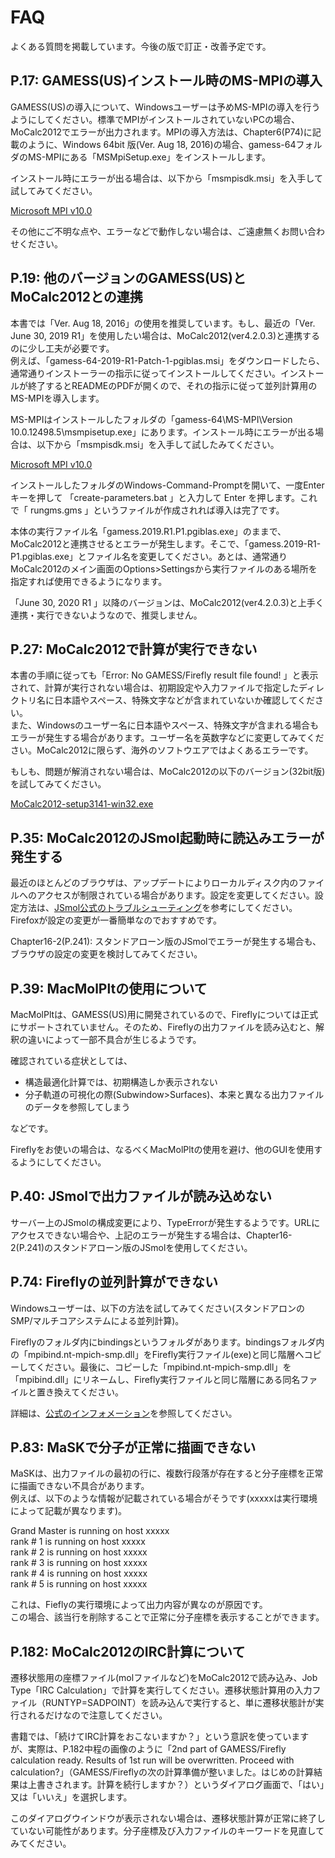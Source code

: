 # FAQ

よくある質問を掲載しています。今後の版で訂正・改善予定です。

## P.17: GAMESS(US)インストール時のMS-MPIの導入

GAMESS(US)の導入について、Windowsユーザーは予めMS-MPIの導入を行うようにしてください。標準でMPIがインストールされていないPCの場合、MoCalc2012でエラーが出力されます。MPIの導入方法は、Chapter6(P74)に記載のように、Windows 64bit 版(Ver. Aug 18, 2016)の場合、gamess-64フォルダのMS-MPIにある「MSMpiSetup.exe」をインストールします。  

インストール時にエラーが出る場合は、以下から「msmpisdk.msi」を入手して試してみてください。  

[Microsoft MPI v10.0](https://www.microsoft.com/en-us/download/details.aspx?id=57467)

その他にご不明な点や、エラーなどで動作しない場合は、ご遠慮無くお問い合わせください。  

## P.19: 他のバージョンのGAMESS(US)とMoCalc2012との連携

本書では「Ver. Aug 18, 2016」の使用を推奨しています。もし、最近の「Ver. June 30, 2019 R1」を使用したい場合は、MoCalc2012(ver4.2.0.3)と連携するのに少し工夫が必要です。  
例えば、「gamess-64-2019-R1-Patch-1-pgiblas.msi」をダウンロードしたら、通常通りインストーラーの指示に従ってインストールしてください。インストールが終了するとREADMEのPDFが開くので、それの指示に従って並列計算用のMS-MPIを導入します。  

MS-MPIはインストールしたフォルダの「gamess-64\MS-MPI\Version 10.0.12498.5\msmpisetup.exe」にあります。インストール時にエラーが出る場合は、以下から「msmpisdk.msi」を入手して試したみてください。  

[Microsoft MPI v10.0](https://www.microsoft.com/en-us/download/details.aspx?id=57467)  

インストールしたフォルダのWindows-Command-Promptを開いて、一度Enterキーを押して 「create-parameters.bat 」と入力して Enter を押します。これで「 rungms.gms 」というファイルが作成されれば導入は完了です。

本体の実行ファイル名「gamess.2019.R1.P1.pgiblas.exe」のままで、MoCalc2012と連携させるとエラーが発生します。そこで、「gamess.2019-R1-P1.pgiblas.exe」とファイル名を変更してください。あとは、通常通りMoCalc2012のメイン画面のOptions>Settingsから実行ファイルのある場所を指定すれば使用できるようになります。

「June 30, 2020 R1 」以降のバージョンは、MoCalc2012(ver4.2.0.3)と上手く連携・実行できないようなので、推奨しません。

## P.27: MoCalc2012で計算が実行できない

本書の手順に従っても「Error: No GAMESS/Firefly result file found! 」と表示されて、計算が実行されない場合は、初期設定や入力ファイルで指定したディレクトリ名に日本語やスペース、特殊文字などが含まれていないか確認してください。  
また、Windowsのユーザー名に日本語やスペース、特殊文字が含まれる場合もエラーが発生する場合があります。ユーザー名を英数字などに変更してみてください。MoCalc2012に限らず、海外のソフトウエアではよくあるエラーです。  

もしも、問題が解消されない場合は、MoCalc2012の以下のバージョン(32bit版)を試してみてください。  

[MoCalc2012-setup3141-win32.exe](https://sourceforge.net/projects/mocalc2012/files/)

## P.35: MoCalc2012のJSmol起動時に読込みエラーが発生する

最近のほとんどのブラウザは、アップデートによりローカルディスク内のファイルへのアクセスが制限されている場合があります。設定を変更してください。設定方法は、[JSmol公式のトラブルシューティング](http://wiki.jmol.org/index.php/Troubleshooting/Local_Files)を参考にしてください。Firefoxが設定の変更が一番簡単なのでおすすめです。  

Chapter16-2(P.241): スタンドアローン版のJSmolでエラーが発生する場合も、ブラウザの設定の変更を検討してみてください。

## P.39: MacMolPltの使用について
MacMolPltは、GAMESS(US)用に開発されているので、Fireflyについては正式にサポートされていません。そのため、Fireflyの出力ファイルを読み込むと、解釈の違いによって一部不具合が生じるようです。  

確認されている症状としては、  
- 構造最適化計算では、初期構造しか表示されない  
- 分子軌道の可視化の際(Subwindow>Surfaces)、本来と異なる出力ファイルのデータを参照してしまう  

などです。  

Fireflyをお使いの場合は、なるべくMacMolPltの使用を避け、他のGUIを使用するようにしてください。  

## P.40: JSmolで出力ファイルが読み込めない

サーバー上のJSmolの構成変更により、TypeErrorが発生するようです。URLにアクセスできない場合や、上記のエラーが発生する場合は、Chapter16-2(P.241)のスタンドアローン版のJSmolを使用してください。

## P.74: Fireflyの並列計算ができない

Windowsユーザーは、以下の方法を試してみてください(スタンドアロンのSMP/マルチコアシステムによる並列計算)。  

Fireflyのフォルダ内にbindingsというフォルダがあります。bindingsフォルダ内の「mpibind.nt-mpich-smp.dll」をFirefly実行ファイル(exe)と同じ階層へコピーしてください。最後に、コピーした「mpibind.nt-mpich-smp.dll」を「mpibind.dll」にリネームし、Firefly実行ファイルと同じ階層にある同名ファイルと置き換えてください。  

詳細は、[公式のインフォメーション](http://classic.chem.msu.su/gran/gamess/bindings.html)を参照してください。

## P.83: MaSKで分子が正常に描画できない

MaSKは、出力ファイルの最初の行に、複数行段落が存在すると分子座標を正常に描画できない不具合があります。  
例えば、以下のような情報が記載されている場合がそうです(xxxxxは実行環境によって記載が異なります)。  

Grand Master is running on host xxxxx  
rank #     1 is running on host xxxxx  
rank #     2 is running on host xxxxx  
rank #     3 is running on host xxxxx  
rank #     4 is running on host xxxxx  
rank #     5 is running on host xxxxx  

これは、Fieflyの実行環境によって出力内容が異なのが原因です。  
この場合、該当行を削除することで正常に分子座標を表示することができます。  

## P.182: MoCalc2012のIRC計算について

遷移状態用の座標ファイル(molファイルなど)をMoCalc2012で読み込み、Job Type「IRC Calculation」で計算を実行してください。遷移状態計算用の入力ファイル（RUNTYP=SADPOINT）を読み込んで実行すると、単に遷移状態計が実行されるだけなので注意してください。  

書籍では、「続けてIRC計算をおこないますか？」という意訳を使っていますが、実際は、P.182中程の画像のように「2nd part of GAMESS/Firefly calculation ready. Results of 1st run will be overwritten. Proceed with calculation?」（GAMESS/Fireflyの次の計算準備が整いました。はじめの計算結果は上書きされます。計算を続行しますか？）というダイアログ画面で、「はい」又は「いいえ」を選択します。  

このダイアログウインドウが表示されない場合は、遷移状態計算が正常に終了していない可能性があります。分子座標及び入力ファイルのキーワードを見直してみてください。  
